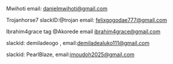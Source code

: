 Mwihoti   email: danielmwihoti@gmail.com

Trojanhorse7 slackID:@trojan email: felixgogodae777@gmail.com

Ibrahim4grace tag @Akorede email ibrahim4grace@gmail.com

slackid: demiladeogo , email:demiladealuko111@gmail.com


slackid: PearlBlaze, email:imoudoh2025@gmail.com
